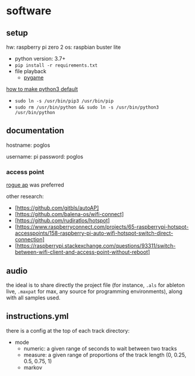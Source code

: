 # software

## setup

hw: raspberry pi zero 2
os: raspbian buster lite

- python version: 3.7+
- `pip install -r requirements.txt`
- file playback
  - [pygame](https://www.pygame.org)

[how to make python3 default](https://stackoverflow.com/questions/62275714/how-to-change-the-default-python-version-in-raspberry-pi)

- `sudo ln -s /usr/bin/pip3 /usr/bin/pip`
- `sudo rm /usr/bin/python && sudo ln -s /usr/bin/python3 /usr/bin/python`

## documentation

hostname: poglos

username: pi
password: poglos

### access point

[rogue ap](https://github.com/jerryryle/rogue_ap) was preferred

other research:

- [https://github.com/gitbls/autoAP]
- [https://github.com/balena-os/wifi-connect]
- [https://github.com/rudiratlos/hotspot]
- [https://www.raspberryconnect.com/projects/65-raspberrypi-hotspot-accesspoints/158-raspberry-pi-auto-wifi-hotspot-switch-direct-connection]
- [https://raspberrypi.stackexchange.com/questions/93311/switch-between-wifi-client-and-access-point-without-reboot]

## audio

the ideal is to share directly the project file (for instance, `.als` for ableton live, `.maxpat` for max, any source for programming environments), along with all samples used.

## instructions.yml

there is a config at the top of each track directory:

- mode
  - numeric: a given range of seconds to wait between two tracks
  - measure: a given range of proportions of the track length (0, 0.25, 0.5, 0.75, 1)
  - markov
